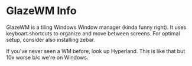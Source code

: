 # GlazeWM Info

GlazeWM is a tiling Windows Window manager (kinda funny right). It uses keyboart shortcuts to organize and move between screens. For optimal setup, consider also installing zebar.

If you've never seen a WM before, look up Hyperland. This is like that but 10x worse b/c we're on Windows. 
